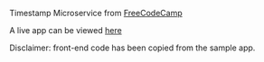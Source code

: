Timestamp Microservice from [FreeCodeCamp](https://www.freecodecamp.com/challenges/timestamp-microservice)

A live app can be viewed [here](https://young-brook-62555.herokuapp.com/)

Disclaimer: front-end code has been copied from the sample app.
